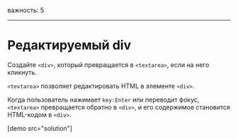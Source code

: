 важность: 5

---

# Редактируемый div

Создайте `<div>`, который превращается в  `<textarea>`, если на него кликнуть.

`<textarea>` позволяет редактировать HTML в элементе `<div>`.

Когда пользователь нажимает `key:Enter` или переводит фокус, `<textarea>` превращается обратно в `<div>`, и его содержимое становится HTML-кодом в `<div>`.

[demo src="solution"]
